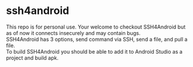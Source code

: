 # ssh4android
This repo is for personal use. Your welcome to checkout SSH4Android but
as of now it connects insecurely and may contain bugs.                                                                              
SSH4Android has 3 options, send command via SSH, send a file, and pull a file.                                                                                       
To build SSH4Android you should be able to add it to Android Studio as a project and build apk.
